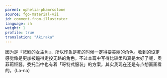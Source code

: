```yaml
---
parent: ophelia-phamrsolone
source: fgo-material-vii
id: comment-from-illustrator
language: zh
weight: 1
profile: true
translation: "Akiraka"
---
```


因为是『悲剧的女主角』，所以印象是死的时候一定得要美丽的角色。收到的设定感觉像是更加被逼得走投无路的角色，不过本篇中写得比较柔和真是太好了呢，奥菲莉娅酱。委托当中也有着「哥特式服装」的方案，其实我现在还是有点想画画看的。（La-na）
